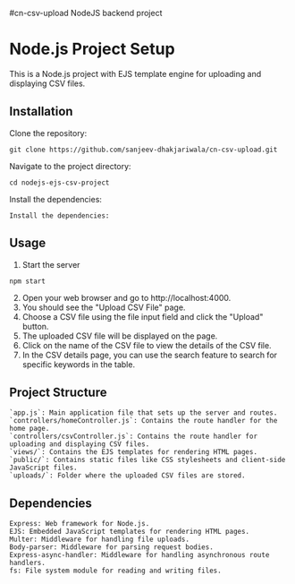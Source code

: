 #cn-csv-upload NodeJS backend project

# Node.js Project Setup
This is a Node.js project with EJS template engine for uploading and displaying CSV files.

## Installation

Clone the repository:

   ```
   git clone https://github.com/sanjeev-dhakjariwala/cn-csv-upload.git
   ```
 Navigate to the project directory:
 ```
 cd nodejs-ejs-csv-project
 ```
 Install the dependencies:
 ```
 Install the dependencies:
 ```
 ## Usage
 1. Start the server
 ```
 npm start
 ```
 2. Open your web browser and go to http://localhost:4000.
 3. You should see the "Upload CSV File" page.
 4. Choose a CSV file using the file input field and click the "Upload" button.
 5. The uploaded CSV file will be displayed on the page.
 6. Click on the name of the CSV file to view the details of the CSV file.
 7. In the CSV details page, you can use the search feature to search for specific keywords in the table.
 
 ## Project Structure
    `app.js`: Main application file that sets up the server and routes.
    `controllers/homeController.js`: Contains the route handler for the home page.
    `controllers/csvController.js`: Contains the route handler for uploading and displaying CSV files.
    `views/`: Contains the EJS templates for rendering HTML pages.
    `public/`: Contains static files like CSS stylesheets and client-side JavaScript files.
    `uploads/`: Folder where the uploaded CSV files are stored.
    
## Dependencies
    Express: Web framework for Node.js.
    EJS: Embedded JavaScript templates for rendering HTML pages.
    Multer: Middleware for handling file uploads.
    Body-parser: Middleware for parsing request bodies.
    Express-async-handler: Middleware for handling asynchronous route handlers.
    fs: File system module for reading and writing files.
 
